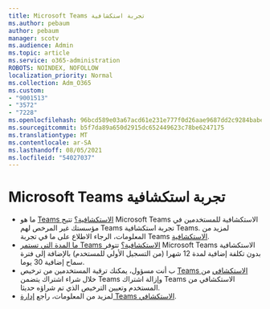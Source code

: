 ```yaml
---
title: Microsoft Teams تجربة استكشافية
ms.author: pebaum
author: pebaum
manager: scotv
ms.audience: Admin
ms.topic: article
ms.service: o365-administration
ROBOTS: NOINDEX, NOFOLLOW
localization_priority: Normal
ms.collection: Adm_O365
ms.custom:
- "9001513"
- "3572"
- "7228"
ms.openlocfilehash: 96bcd589e03a67acd61e231e777f0d26aae9687dd2c9284babe3e2669343ca5e
ms.sourcegitcommit: b5f7da89a650d2915dc652449623c78be6247175
ms.translationtype: MT
ms.contentlocale: ar-SA
ms.lasthandoff: 08/05/2021
ms.locfileid: "54027037"
---
```

# <a name="microsoft-teams-exploratory-experience"></a>Microsoft Teams تجربة استكشافية

- ما هو [Teams الاستكشافية؟](https://docs.microsoft.com/microsoftteams/teams-exploratory) تتيح Microsoft Teams الاستكشافية للمستخدمين في مؤسستك غير المرخص لهم Teams تجربة استكشافية Teams. لمزيد من المعلومات، الرجاء الاطلاع على ما في تجربة Teams [الاستكشافية](https://docs.microsoft.com/microsoftteams/teams-exploratory#whats-in-the-teams-exploratory-experience).
- [ما المدة التي تستمر Teams الاستكشافية؟](https://docs.microsoft.com/microsoftteams/teams-exploratory#how-long-does-the-teams-exploratory-experience-last) تتوفر Microsoft Teams الاستكشافية بدون تكلفة إضافية لمدة 12 شهرا (من التسجيل الأولي للمستخدم) بالإضافة إلى فترة سماح إضافية 30 يوما.
- ب أنت مسؤول، يمكنك ترقية المستخدمين من ترخيص [Teams الاستكشافي](https://docs.microsoft.com/microsoftteams/teams-exploratory#upgrade-users-from-the-teams-exploratory-license) من خلال شراء اشتراك يتضمن Teams وإزالة اشتراك Teams الاستكشافي من المستخدم وتعيين الترخيص الذي تم شراؤه حديثا.
- لمزيد من المعلومات، راجع [إدارة Teams الاستكشافي](https://docs.microsoft.com/microsoftteams/teams-exploratory).
